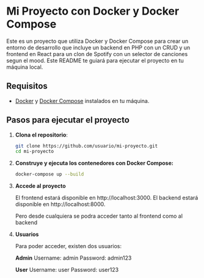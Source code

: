 # Mi Proyecto con Docker y Docker Compose

Este es un proyecto que utiliza Docker y Docker Compose para crear un entorno de desarrollo que incluye un backend en PHP con un CRUD y un frontend en React para un clon de Spotify con un selector de canciones segun el mood. Este README te guiará para ejecutar el proyecto en tu máquina local.

## Requisitos

- [Docker](https://www.docker.com/get-started) y [Docker Compose](https://docs.docker.com/compose/install/) instalados en tu máquina.

## Pasos para ejecutar el proyecto

1. **Clona el repositorio**:

   ```bash
   git clone https://github.com/usuario/mi-proyecto.git
   cd mi-proyecto

2. **Construye y ejecuta los contenedores con Docker Compose:**

    ```bash
    docker-compose up --build

3. **Accede al proyecto**

   El frontend estará disponible en http://localhost:3000.
   El backend estará disponible en http://localhost:8000.

   Pero desde cualquiera se podra acceder tanto al frontend como al backend

4. **Usuarios**

   Para poder acceder, existen dos usuarios:

   **Admin**
   Username: admin
   Password: admin123

   **User**
   Username: user
   Password: user123

